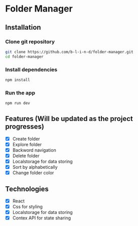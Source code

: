 # Folder Manager

## Installation

### Clone git repository

```bash
git clone https://github.com/b-l-i-n-d/folder-manager.git
cd folder-manager
```

### Install dependencies

```bash
npm install
```

### Run the app

```bash
npm run dev
```

## Features (Will be updated as the project progresses)

-   [x] Create folder
-   [x] Explore folder
-   [x] Backword navigation
-   [x] Delete folder
-   [x] Localstorage for data storing
-   [x] Sort by alphabetically
-   [x] Change folder color

## Technologies

-   [x] React
-   [x] Css for styling
-   [x] Localstorage for data storing
-   [x] Contex API for state sharing
